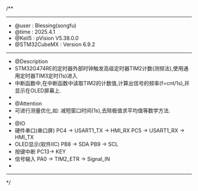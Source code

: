 /**
  ******************************************************************************
  * @user           : Blessing(songfu)
  * @time           : 2025.4.1
  * @Keil5          : pVision V5.38.0.0
  * @STM32CubeMX    : Version 6.9.2
  ******************************************************************************
  * @Description
  * STM32G474RE的定时器外部时钟触发高级定时器TIM2计数(测频法),使用通用定时器TIM3定时(1s)进入
  * 中断函数中,在中断函数中读取TIM2的计数值,计算出信号的频率(f=cnt/1s),并显示在OLED屏幕上.
  *
  * @Attention
  * 可进行测量优化,如: 减短窗口时间(1s),去除极值求平均值等数学方法.
  *
  * @IO
  * 硬件串口(串口屏)     PC4 -> USART1_TX -> HMI_RX    PC5 -> USART1_RX -> HMI_TX
  * OLED显示(软件IIC)   PB8 -> SDA                    PB9 -> SCL
  * 按键中断            PC13-> KEY
  * 信号输入            PA0 -> TIM2_ETR -> Signal_IN
  *
  ******************************************************************************
  */
